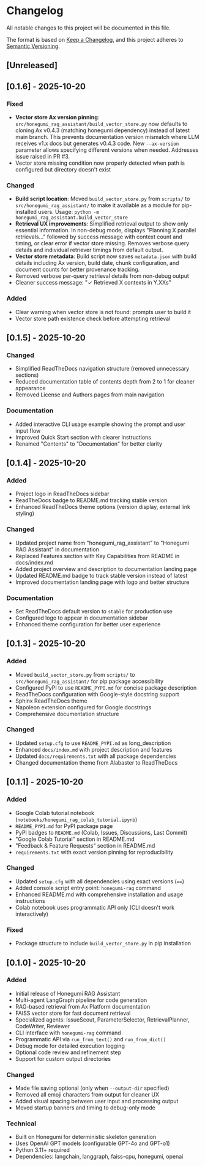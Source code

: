 # Changelog

All notable changes to this project will be documented in this file.

The format is based on [Keep a Changelog](https://keepachangelog.com/en/1.0.0/),
and this project adheres to [Semantic Versioning](https://semver.org/spec/v2.0.0.html).

## [Unreleased]

## [0.1.6] - 2025-10-20

### Fixed
- **Vector store Ax version pinning**: `src/honegumi_rag_assistant/build_vector_store.py` now defaults to cloning Ax v0.4.3 (matching honegumi dependency) instead of latest main branch. This prevents documentation version mismatch where LLM receives v1.x docs but generates v0.4.3 code. New `--ax-version` parameter allows specifying different versions when needed. Addresses issue raised in PR #3.
- Vector store missing condition now properly detected when path is configured but directory doesn't exist

### Changed
- **Build script location**: Moved `build_vector_store.py` from `scripts/` to `src/honegumi_rag_assistant/` to make it available as a module for pip-installed users. Usage: `python -m honegumi_rag_assistant.build_vector_store`
- **Retrieval UX improvements**: Simplified retrieval output to show only essential information. In non-debug mode, displays "Planning X parallel retrievals..." followed by success message with context count and timing, or clear error if vector store missing. Removes verbose query details and individual retriever timings from default output.
- **Vector store metadata**: Build script now saves `metadata.json` with build details including Ax version, build date, chunk configuration, and document counts for better provenance tracking.
- Removed verbose per-query retrieval details from non-debug output
- Cleaner success message: "✓ Retrieved X contexts in Y.XXs"

### Added
- Clear warning when vector store is not found: prompts user to build it
- Vector store path existence check before attempting retrieval

## [0.1.5] - 2025-10-20

### Changed
- Simplified ReadTheDocs navigation structure (removed unnecessary sections)
- Reduced documentation table of contents depth from 2 to 1 for cleaner appearance
- Removed License and Authors pages from main navigation

### Documentation
- Added interactive CLI usage example showing the prompt and user input flow
- Improved Quick Start section with clearer instructions
- Renamed "Contents" to "Documentation" for better clarity

## [0.1.4] - 2025-10-20

### Added
- Project logo in ReadTheDocs sidebar
- ReadTheDocs badge to README.md tracking stable version
- Enhanced ReadTheDocs theme options (version display, external link styling)

### Changed
- Updated project name from "honegumi_rag_assistant" to "Honegumi RAG Assistant" in documentation
- Replaced Features section with Key Capabilities from README in docs/index.md
- Added project overview and description to documentation landing page
- Updated README.md badge to track stable version instead of latest
- Improved documentation landing page with logo and better structure

### Documentation
- Set ReadTheDocs default version to `stable` for production use
- Configured logo to appear in documentation sidebar
- Enhanced theme configuration for better user experience

## [0.1.3] - 2025-10-20

### Added
- Moved `build_vector_store.py` from `scripts/` to `src/honegumi_rag_assistant/` for pip package accessibility
- Configured PyPI to use `README_PYPI.md` for concise package description
- ReadTheDocs configuration with Google-style docstring support
- Sphinx ReadTheDocs theme
- Napoleon extension configured for Google docstrings
- Comprehensive documentation structure

### Changed
- Updated `setup.cfg` to use `README_PYPI.md` as long_description
- Enhanced `docs/index.md` with project description and features
- Updated `docs/requirements.txt` with all package dependencies
- Changed documentation theme from Alabaster to ReadTheDocs

## [0.1.1] - 2025-10-20

### Added
- Google Colab tutorial notebook (`notebooks/honegumi_rag_colab_tutorial.ipynb`)
- `README_PYPI.md` for PyPI package page
- PyPI badges to `README.md` (Colab, Issues, Discussions, Last Commit)
- "Google Colab Tutorial" section in README.md
- "Feedback & Feature Requests" section in README.md
- `requirements.txt` with exact version pinning for reproducibility

### Changed
- Updated `setup.cfg` with all dependencies using exact versions (`==`)
- Added console script entry point: `honegumi-rag` command
- Enhanced README.md with comprehensive installation and usage instructions
- Colab notebook uses programmatic API only (CLI doesn't work interactively)

### Fixed
- Package structure to include `build_vector_store.py` in pip installation

## [0.1.0] - 2025-10-20

### Added
- Initial release of Honegumi RAG Assistant
- Multi-agent LangGraph pipeline for code generation
- RAG-based retrieval from Ax Platform documentation
- FAISS vector store for fast document retrieval
- Specialized agents: IssueScout, ParameterSelector, RetrievalPlanner, CodeWriter, Reviewer
- CLI interface with `honegumi-rag` command
- Programmatic API via `run_from_text()` and `run_from_dict()`
- Debug mode for detailed execution logging
- Optional code review and refinement step
- Support for custom output directories

### Changed
- Made file saving optional (only when `--output-dir` specified)
- Removed all emoji characters from output for cleaner UX
- Added visual spacing between user input and processing output
- Moved startup banners and timing to debug-only mode

### Technical
- Built on Honegumi for deterministic skeleton generation
- Uses OpenAI GPT models (configurable GPT-4o and GPT-o1)
- Python 3.11+ required
- Dependencies: langchain, langgraph, faiss-cpu, honegumi, openai
